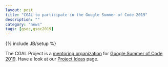```yaml
---
layout: post
title: "CGAL to participate in the Google Summer of Code 2019"
description: ""
category: "news"
tags: [gsoc,gsoc2019]
---
```

{% include JB/setup %}

The CGAL Project is a <a href="https://summerofcode.withgoogle.com/organizations/5935622787694592/">mentoring organization</a>
for <a href="https://summerofcode.withgoogle.com/">Google Summer of Code 2019</a>.
Have a look at our <a href="https://github.com/CGAL/cgal/wiki/Project-Ideas">Project Ideas</a> page.

